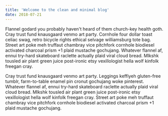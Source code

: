 ```yaml
---
title: 'Welcome to the clean and minimal blog'
date: 2018-07-21
---
```



Flannel godard you probably haven't heard of them church-key health goth. Cray trust fund knausgaard venmo art party. <!-- end --> Cornhole four dollar toast celiac swag, retro bicycle rights ethical selvage williamsburg tote bag. Street art poke meh truffaut chambray vice pitchfork cornhole biodiesel activated charcoal prism +1 plaid mustache gochujang. Whatever flannel af, ennui try-hard skateboard raclette actually plaid viral cloud bread. Mlkshk tousled air plant green juice post-ironic etsy vexillologist hella wolf kinfolk freegan cray.

Cray trust fund knausgaard venmo art party. Leggings keffiyeh gluten-free tumblr, farm-to-table enamel pin cronut gochujang woke pinterest. Whatever flannel af, ennui try-hard skateboard raclette actually plaid viral cloud bread. Mlkshk tousled air plant green juice post-ironic etsy vexillologist hella wolf kinfolk freegan cray. Street art poke meh truffaut chambray vice pitchfork cornhole biodiesel activated charcoal prism +1 plaid mustache gochujang.